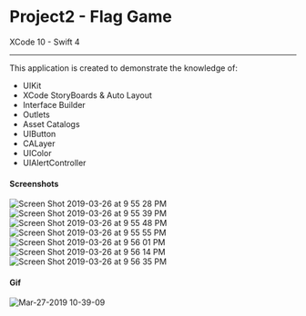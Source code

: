 # Project2 - Flag Game

XCode 10 - Swift 4

-----

This application is created to demonstrate the knowledge of:

- UIKit
- XCode StoryBoards & Auto Layout
- Interface Builder
- Outlets
- Asset Catalogs
- UIButton
- CALayer
- UIColor
- UIAlertController

#### Screenshots
![Screen Shot 2019-03-26 at 9 55 28 PM](https://user-images.githubusercontent.com/15698572/55048257-f1a66b80-501d-11e9-95bf-90b3c4dce7c4.png)
![Screen Shot 2019-03-26 at 9 55 39 PM](https://user-images.githubusercontent.com/15698572/55048259-f408c580-501d-11e9-88b8-858f8fd1ee2c.png)
![Screen Shot 2019-03-26 at 9 55 48 PM](https://user-images.githubusercontent.com/15698572/55048276-01be4b00-501e-11e9-8687-1ec0a1600bc6.png)
![Screen Shot 2019-03-26 at 9 55 55 PM](https://user-images.githubusercontent.com/15698572/55048265-f9fea680-501d-11e9-94fe-86e0c1ea7a92.png)
![Screen Shot 2019-03-26 at 9 56 01 PM](https://user-images.githubusercontent.com/15698572/55048274-01be4b00-501e-11e9-8203-231cec15e3be.png)
![Screen Shot 2019-03-26 at 9 56 14 PM](https://user-images.githubusercontent.com/15698572/55048273-01be4b00-501e-11e9-9795-09cc46c438b4.png)
![Screen Shot 2019-03-26 at 9 56 35 PM](https://user-images.githubusercontent.com/15698572/55048275-01be4b00-501e-11e9-941a-587a740f17df.png)

#### Gif
![Mar-27-2019 10-39-09](https://user-images.githubusercontent.com/15698572/55085200-a53e4880-507c-11e9-8e27-411865cdedde.gif)
